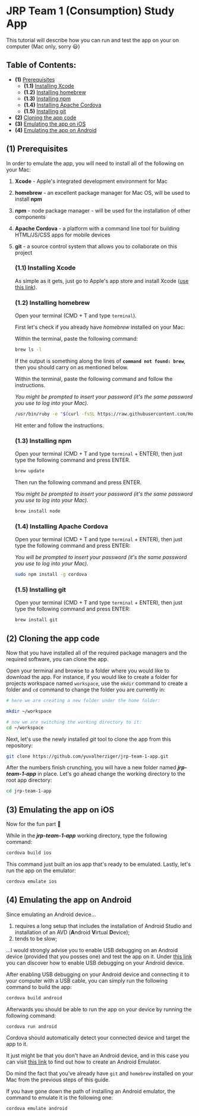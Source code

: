 # JRP Team 1 (Consumption) Study App

This tutorial will describe how you can run and test the app on your on computer (Mac only, sorry :smiley:) 

## Table of Contents:

* **(1)** [Prerequisites](https://github.com/yuvalherziger/jrp-team-1-app/blob/master/README.md#1-prerequisites)
  * **(1.1)** [Installing Xcode](https://github.com/yuvalherziger/jrp-team-1-app/blob/master/README.md#11-installing-xcode)
  * **(1.2)** [Installing homebrew](https://github.com/yuvalherziger/jrp-team-1-app/blob/master/README.md#12-installing-homebrew)
  * **(1.3)** [Installing npm](https://github.com/yuvalherziger/jrp-team-1-app/blob/master/README.md#13-installing-npm)
  * **(1.4)** [Installing Apache Cordova](https://github.com/yuvalherziger/jrp-team-1-app/blob/master/README.md#14-installing-apache-cordova)
  * **(1.5)** [Installing git](https://github.com/yuvalherziger/jrp-team-1-app/blob/master/README.md#15-installing-git)
* **(2)** [Cloning the app code](https://github.com/yuvalherziger/jrp-team-1-app/blob/master/README.md#2-cloning-the-app-code) 
* **(3)** [Emulating the app on iOS](https://github.com/yuvalherziger/jrp-team-1-app/blob/master/README.md#3-emulating-the-app-on-ios) 
* **(4)** [Emulating the app on Android](https://github.com/yuvalherziger/jrp-team-1-app/blob/master/README.md#4-emulating-the-app-on-android)

## (1) Prerequisites

In order to emulate the app, you will need to install all of the following on your Mac:

1. **Xcode** - Apple's integrated development environment for Mac
2. **homebrew** - an excellent package manager for Mac OS, will be used to install **npm**
3. **npm** - node package manager - will be used for the installation of other components
4. **Apache Cordova** - a platform with a command line tool for building HTML/JS/CSS apps for mobile devices
5. **git** - a source control system that allows you to collaborate on this project

    ### (1.1) Installing Xcode
    
    As simple as it gets, just go to Apple's app store and install Xcode ([use this link][app-store-xcode]).

    ### (1.2) Installing homebrew
    
    Open your terminal (CMD + T and type `terminal`).
    
    First let's check if you already have _homebrew_ installed on your Mac:
    
    Within the terminal, paste the following command:
    ```bash
    brew ls -l
    ```
    
    If the output is something along the lines of **`command not found: brew`**, then you should carry on as mentioned below.
    
    Within the terminal, paste the following command and follow the instructions. 
    
    _You might be prompted to insert your password (it's the same password you use to log into your Mac)._
    
    ```bash
    /usr/bin/ruby -e "$(curl -fsSL https://raw.githubusercontent.com/Homebrew/install/master/install)"
    ```
    
    Hit enter and follow the instructions.

    ### (1.3) Installing npm 
    
    Open your terminal (CMD + T and type `terminal` + ENTER), then just type the following command and press ENTER. 
    ```bash
    brew update
    ```
    
    Then run the following command and press ENTER.
    
    _You might be prompted to insert your password (it's the same password you use to log into your Mac)._
    
    ```bash
    brew install node
    ```

    ### (1.4) Installing Apache Cordova
    
    Open your terminal (CMD + T and type `terminal` + ENTER), then just type the following command and press ENTER:
    
    _You will be prompted to insert your password (it's the same password you use to log into your Mac)._
    
    ```bash
    sudo npm install -g cordova
    ```

    ### (1.5) Installing git
    
    Open your terminal (CMD + T and type `terminal` + ENTER), then just type the following command and press ENTER:
    
    ```bash
    brew install git
    ```

## (2) Cloning the app code 

Now that you have installed all of the required package managers and the required software, you can clone the app.
 
Open your terminal and browse to a folder where you would like to download the app. 
For instance, if you would like to create a folder for projects workspace named `workspace`, use the `mkdir` command to create a folder and `cd` command to change the folder you are currently in: 

```bash
# here we are creating a new folder under the home folder:

mkdir ~/workspace

# now we are switching the working directory to it:
cd ~/workspace

```

Next, let's use the newly installed _git_ tool to clone the app from this repository:

```bash
git clone https://github.com/yuvalherziger/jrp-team-1-app.git
```

After the numbers finish crunching, you will have a new folder named _**jrp-team-1-app**_ in place. Let's go ahead change the working directory to the root app directory:

```bash
cd jrp-team-1-app
```

## (3) Emulating the app on iOS

Now for the fun part :tada:

While in the _**jrp-team-1-app**_ working directory, type the following command:

```bash
cordova build ios
```

This command just built an ios app that's ready to be emulated. Lastly, let's run the app on the emulator:

```bash
cordova emulate ios
```

## (4) Emulating the app on Android

Since emulating an Android device...

1. requires a long setup that includes the installation of Android Studio and installation of an AVD (**A**ndroid **V**irtual **D**evice);
2. tends to be slow; 

...I would strongly advise you to enable USB debugging on an Android device (provided that you posses one) and test the app on it. 
Under [this link][usb-debuggin-android] you can discover how to enable USB debugging on your Android device.

After enabling USB debugging on your Android device and connecting it to your computer with a USB cable, you can simply run the following command to build the app:

```bash
cordova build android
```

Afterwards you should be able to run the app on your device by running the following command:
```bash
cordova run android
```

Cordova should automatically detect your connected device and target the app to it.

 
It just might be that you don't have an Android device, and in this case you can visit [this link][android-emulator-mac] to find out how to create an Android Emulator.


Do mind the fact that you've already have `git` and `homebrew` installed on your Mac from the previous steps of this guide.

If you have gone down the path of installing an Android emulator, the command to emulate it is the following one:

```bash
cordova emulate android
```

[usb-debuggin-android]: https://www.kingoapp.com/root-tutorials/how-to-enable-usb-debugging-mode-on-android.htm
[app-store-xcode]: https://itunes.apple.com/us/app/xcode/id497799835?mt=12
[android-emulator-mac]: :https://facebook.github.io/react-native/releases/0.23/docs/android-setup.html
